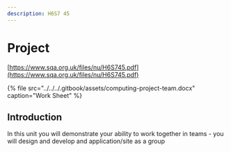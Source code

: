 ```yaml
---
description: H6S7 45
---
```


# Project

[https://www.sqa.org.uk/files/nu/H6S745.pdf](https://www.sqa.org.uk/files/nu/H6S745.pdf)

{% file src="../../../.gitbook/assets/computing-project-team.docx" caption="Work Sheet" %}

## Introduction

In this unit you will demonstrate your ability to work together in teams - you will design and develop and application/site as a group



